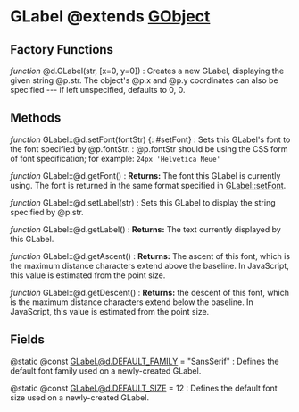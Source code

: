 GLabel @extends [GObject](../gobject.md)
=======

Factory Functions
------------------
*function* @d.GLabel(str, [x=0, y=0])
:   Creates a new GLabel, displaying the given string @p.str. The object's
    @p.x and @p.y coordinates can also be specified --- if left unspecified, defaults
    to 0, 0.

Methods
--------

*function* GLabel::@d.setFont(fontStr)     {: #setFont}
:   Sets this GLabel's font to the font specified by @p.fontStr.
:   @p.fontStr should be using the CSS form of font specification; for example: `24px 'Helvetica Neue'`

*function* GLabel::@d.getFont()
:   **Returns:** The font this GLabel is currently using. The font is
    returned in the same format specified in [GLabel::setFont](#setFont).

*function* GLabel::@d.setLabel(str)
:   Sets this GLabel to display the string specified by @p.str.

*function* GLabel::@d.getLabel()
:   **Returns:** The text currently displayed by this GLabel.

*function* GLabel::@d.getAscent()
:   **Returns:** The ascent of this font, which is the maximum distance characters 
    extend above the baseline.  In JavaScript, this value is estimated from
    the point size.

*function* GLabel::@d.getDescent()
:   **Returns:** the descent of this font, which is the maximum distance characters
    extend below the baseline.  In JavaScript, this value is estimated from the point size.

Fields
-------

@static @const GLabel.@d.DEFAULT_FAMILY = "SansSerif"
:   Defines the default font family used on a newly-created GLabel.

@static @const GLabel.@d.DEFAULT_SIZE = 12
:   Defines the default font size used on a newly-created GLabel.